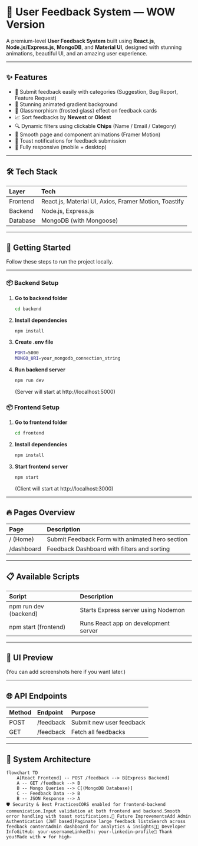 # 🌟 User Feedback System — WOW Version

A premium-level **User Feedback System** built using **React.js**, **Node.js/Express.js**, **MongoDB**, and **Material UI**, designed with stunning animations, beautiful UI, and an amazing user experience.

---

## ✨ Features

-   🎯 Submit feedback easily with categories (Suggestion, Bug Report, Feature Request)
-   🎨 Stunning animated gradient background
-   🧊 Glassmorphism (frosted glass) effect on feedback cards
-   📈 Sort feedbacks by **Newest** or **Oldest**
-   🔍 Dynamic filters using clickable **Chips** (Name / Email / Category)
-   🎥 Smooth page and component animations (Framer Motion)
-   🔔 Toast notifications for feedback submission
-   📱 Fully responsive (mobile + desktop)

---

## 🛠 Tech Stack

| Layer     | Tech                                             |
| :-------- | :----------------------------------------------- |
| Frontend  | React.js, Material UI, Axios, Framer Motion, Toastify |
| Backend   | Node.js, Express.js                             |
| Database  | MongoDB (with Mongoose)                          |

---

## 🚀 Getting Started

Follow these steps to run the project locally.

---

### 📦 Backend Setup

1.  **Go to backend folder**

    ```bash
    cd backend
    ```

2.  **Install dependencies**

    ```bash
    npm install
    ```

3.  **Create .env file**

    ```bash
    PORT=5000
    MONGO_URI=your_mongodb_connection_string
    ```

4.  **Run backend server**

    ```bash
    npm run dev
    ```

    (Server will start at http://localhost:5000)

### 📦 Frontend Setup

1.  **Go to frontend folder**

    ```bash
    cd frontend
    ```

2.  **Install dependencies**

    ```bash
    npm install
    ```

3.  **Start frontend server**

    ```bash
    npm start
    ```

    (Client will start at http://localhost:3000)

---

## 🔥 Pages Overview

| Page         | Description                                        |
| :----------- | :------------------------------------------------- |
| / (Home)     | Submit Feedback Form with animated hero section     |
| /dashboard | Feedback Dashboard with filters and sorting        |

---

## 📋 Available Scripts

| Script             | Description                              |
| :----------------- | :--------------------------------------- |
| npm run dev (backend)   | Starts Express server using Nodemon       |
| npm start (frontend) | Runs React app on development server    |

---

## 🎨 UI Preview

(You can add screenshots here if you want later.)

---

## 🌐 API Endpoints

| Method | Endpoint    | Purpose                      |
| :----- | :---------- | :--------------------------- |
| POST   | /feedback   | Submit new user feedback     |
| GET    | /feedback   | Fetch all feedbacks         |

---

## 🧩 System Architecture

```mermaid
flowchart TD
    A[React Frontend] -- POST /feedback --> B[Express Backend]
    A -- GET /feedback --> B
    B -- Mongo Queries --> C[(MongoDB Database)]
    C -- Feedback Data --> B
    B -- JSON Response --> A
🛡️ Security & Best PracticesCORS enabled for frontend-backend communication.Input validation at both frontend and backend.Smooth error handling with toast notifications.🧠 Future ImprovementsAdd Admin Authentication (JWT based)Paginate large feedback listsSearch across feedback contentAdmin dashboard for analytics & insights🧑‍💻 Developer InfoGitHub: your-usernameLinkedIn: your-linkedin-profile🙏 Thank you!Made with ❤️ for high-
